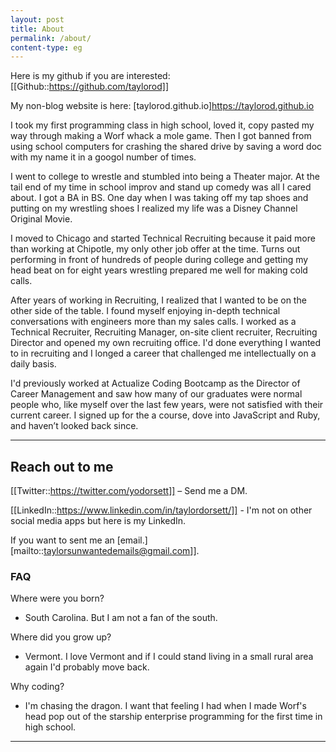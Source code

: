 ```yaml
---
layout: post
title: About
permalink: /about/
content-type: eg
---
```


Here is my github if you are interested: [[Github::https://github.com/taylorod]]

My non-blog website is here: [taylorod.github.io]<https://taylorod.github.io>

I took my first programming class in high school, loved it, copy pasted my way through making a Worf whack a mole game. Then I got banned from using school computers for crashing the shared drive by saving a word doc with my name it in a googol number of times.

I went to college to wrestle and stumbled into being a Theater major. At the tail end of my time in school improv and stand up comedy was all I cared about. I got a BA in BS. One day when I was taking off my tap shoes and putting on my wrestling shoes I realized my life was a Disney Channel Original Movie.

I moved to Chicago and started Technical Recruiting because it paid more than working at Chipotle, my only other job offer at the time. Turns out performing in front of hundreds of people during college and getting my head beat on for eight years wrestling prepared me well for making cold calls.

After years of working in Recruiting, I realized that I wanted to be on the other side of the table. I found myself enjoying in-depth technical conversations with engineers more than my sales calls. I worked as a Technical Recruiter, Recruiting Manager, on-site client recruiter, Recruiting Director and opened my own recruiting office. I'd done everything I wanted to in recruiting and I longed a career that challenged me intellectually on a daily basis.

I'd previously worked at Actualize Coding Bootcamp as the Director of Career Management and saw how many of our graduates were normal people who, like myself over the last few years, were not satisfied with their current career. I signed up for the a course, dove into JavaScript and Ruby, and haven’t looked back since.

---

## Reach out to me

[[Twitter::https://twitter.com/yodorsett]] – Send me a DM.

[[LinkedIn::https://www.linkedin.com/in/taylordorsett/]] - I'm not on other social media apps but here is my LinkedIn.

If you want to sent me an [email.][mailto::taylorsunwantedemails@gmail.com]].

### FAQ

Where were you born?

- South Carolina. But I am not a fan of the south.

Where did you grow up?

- Vermont. I love Vermont and if I could stand living in a small rural area again I'd probably move back.

Why coding?

- I'm chasing the dragon. I want that feeling I had when I made Worf's head pop out of the starship enterprise programming for the first time in high school.

---
